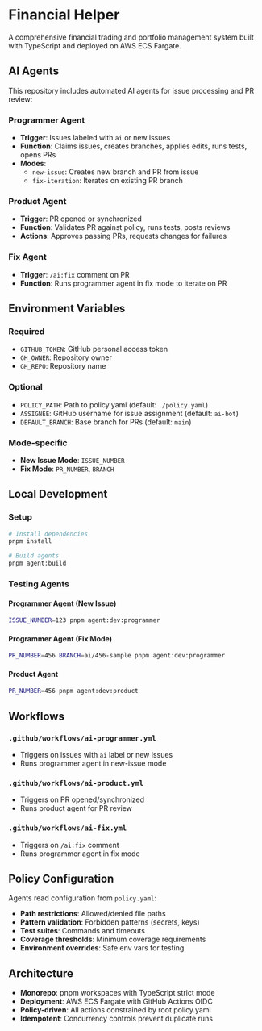 # Financial Helper

A comprehensive financial trading and portfolio management system built with TypeScript and deployed on AWS ECS Fargate.

## AI Agents

This repository includes automated AI agents for issue processing and PR review:

### Programmer Agent
- **Trigger**: Issues labeled with `ai` or new issues
- **Function**: Claims issues, creates branches, applies edits, runs tests, opens PRs
- **Modes**:
  - `new-issue`: Creates new branch and PR from issue
  - `fix-iteration`: Iterates on existing PR branch

### Product Agent  
- **Trigger**: PR opened or synchronized
- **Function**: Validates PR against policy, runs tests, posts reviews
- **Actions**: Approves passing PRs, requests changes for failures

### Fix Agent
- **Trigger**: `/ai:fix` comment on PR
- **Function**: Runs programmer agent in fix mode to iterate on PR

## Environment Variables

### Required
- `GITHUB_TOKEN`: GitHub personal access token
- `GH_OWNER`: Repository owner
- `GH_REPO`: Repository name

### Optional
- `POLICY_PATH`: Path to policy.yaml (default: `./policy.yaml`)
- `ASSIGNEE`: GitHub username for issue assignment (default: `ai-bot`)
- `DEFAULT_BRANCH`: Base branch for PRs (default: `main`)

### Mode-specific
- **New Issue Mode**: `ISSUE_NUMBER`
- **Fix Mode**: `PR_NUMBER`, `BRANCH`

## Local Development

### Setup
```bash
# Install dependencies
pnpm install

# Build agents
pnpm agent:build
```

### Testing Agents

#### Programmer Agent (New Issue)
```bash
ISSUE_NUMBER=123 pnpm agent:dev:programmer
```

#### Programmer Agent (Fix Mode)
```bash
PR_NUMBER=456 BRANCH=ai/456-sample pnpm agent:dev:programmer
```

#### Product Agent
```bash
PR_NUMBER=456 pnpm agent:dev:product
```

## Workflows

### `.github/workflows/ai-programmer.yml`
- Triggers on issues with `ai` label or new issues
- Runs programmer agent in new-issue mode

### `.github/workflows/ai-product.yml`  
- Triggers on PR opened/synchronized
- Runs product agent for PR review

### `.github/workflows/ai-fix.yml`
- Triggers on `/ai:fix` comment
- Runs programmer agent in fix mode

## Policy Configuration

Agents read configuration from `policy.yaml`:

- **Path restrictions**: Allowed/denied file paths
- **Pattern validation**: Forbidden patterns (secrets, keys)
- **Test suites**: Commands and timeouts
- **Coverage thresholds**: Minimum coverage requirements
- **Environment overrides**: Safe env vars for testing

## Architecture

- **Monorepo**: pnpm workspaces with TypeScript strict mode
- **Deployment**: AWS ECS Fargate with GitHub Actions OIDC
- **Policy-driven**: All actions constrained by root policy.yaml
- **Idempotent**: Concurrency controls prevent duplicate runs
